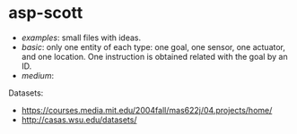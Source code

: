 # asp-scott

- *examples*: small files with ideas.
- *basic*: only one entity of each type: one goal, one sensor, one actuator, and one location. One instruction is obtained related with the goal by an ID.
- *medium*:

Datasets:
- https://courses.media.mit.edu/2004fall/mas622j/04.projects/home/
- http://casas.wsu.edu/datasets/
